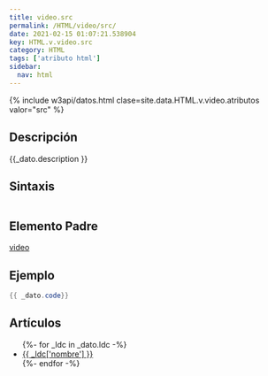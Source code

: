 ```yaml
---
title: video.src
permalink: /HTML/video/src/
date: 2021-02-15 01:07:21.538904
key: HTML.v.video.src
category: HTML
tags: ['atributo html']
sidebar: 
  nav: html
---
```


{% include w3api/datos.html clase=site.data.HTML.v.video.atributos valor="src" %}

## Descripción
{{_dato.description }}

## Sintaxis
~~~html
~~~

## Elemento Padre
[video](/HTML/video/)

## Ejemplo
~~~java
{{ _dato.code}}
~~~

## Artículos
<ul>
{%- for _ldc in _dato.ldc -%}
   <li>
       <a href="{{_ldc['url'] }}">{{ _ldc['nombre'] }}</a>
   </li>
{%- endfor -%}
</ul>
